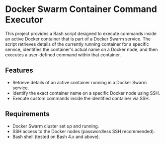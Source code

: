 # Docker Swarm Container Command Executor

This project provides a Bash script designed to execute commands inside an active Docker container that is part of a Docker Swarm service. The script retrieves details of the currently running container for a specific service, identifies the container's actual name on a Docker node, and then executes a user-defined command within that container.

## Features

- Retrieve details of an active container running in a Docker Swarm service.
- Identify the exact container name on a specific Docker node using SSH.
- Execute custom commands inside the identified container via SSH.

## Requirements

- Docker Swarm cluster set up and running.
- SSH access to the Docker nodes (passwordless SSH recommended).
- Bash shell (tested on Bash 4.x and above).
